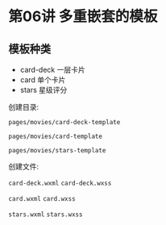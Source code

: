 # 第06讲 多重嵌套的模板

## 模板种类

- card-deck  一层卡片
- card       单个卡片
- stars      星级评分

创建目录:

`pages/movies/card-deck-template`

`pages/movies/card-template`

`pages/movies/stars-template`

创建文件:

`card-deck.wxml`
`card-deck.wxss`

`card.wxml`
`card.wxss`

`stars.wxml`
`stars.wxss`





